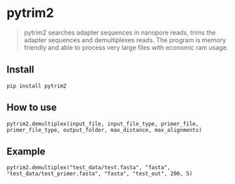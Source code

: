 # pytrim2
> pytrim2 searches adapter sequences in nanopore reads, trims the adapter sequences and demultiplexes reads. The program is memory friendly and able to process very large files with economic ram usage.


## Install

`pip install pytrim2`

## How to use

`pytrim2.demultiplex(input_file, input_file_type, primer_file, primer_file_type, output_folder, max_distance, max_alignments)`

## Example

`pytrim2.demultiplex("test_data/test.fasta", "fasta", "test_data/test_primer.fasta", "fasta", "test_out", 200, 5)`
